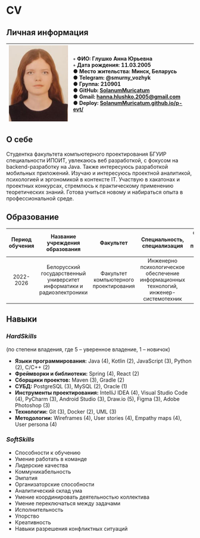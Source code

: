 # CV
## Личная информация

|![](https://github.com/SolanumMuricatum/p-evt/blob/main/me.jpg)|◦ ФИО: Глушко Анна Юрьевна <br> ◦ Дата рождения: 11.03.2005 <br> ● Место жительства: Минск, Беларусь <br> ● Telegram: @smurny_vozhyk <br> ● Группа: 210901 <br> ● GitHub: [SolanumMuricatum](https://github.com/SolanumMuricatum/ "Перейти по ссылке") <br> ● Gmail: hanna.hlushko.2005@gmail.com <br> ● Deploy: [SolanumMuricatum.github.io/p-evt/](https://solanummuricatum.github.io/p-evt/ "Перейти по ссылке")|
|:---|:---|

## О себе
Студентка факультета компьютерного проектирования БГУИР специальности ИПОИТ, увлекаюсь веб
разработкой, с фокусом на backend-разработку на Java. Также интересуюсь разработкой мобильных 
приложений. Изучаю и интересуюсь проектной аналитикой, психологией и эргономикой в контексте IT. 
Участвую в хакатонах и проектных конкурсах, стремлюсь к практическому применению теоретических 
знаний. Готова учиться новому и набираться опыта в профессиональной среде.
## Образование
|Период обучения|Название <br> учреждения <br> образования|Факультет|Специальность, <br> специализация|Средний <br> балл <br> последней <br> сессии|Форма обучения|
|:---:|:---:|:---:|:---:|:---:|:---:|
|2022-2026|Белорусский <br> государственный <br> университет <br> информатики и <br> радиоэлектроники|Факультет <br> компьютерного <br> проектирования |Инженерно <br> психологическое <br> обеспечение <br> информационных <br> технологий, <br> инженер-системотехник|9.5|Очная|
## Навыки
### *HardSkills*
(по степени владения, где 5 – уверенное владение, 1 – новичок)
+ **Языки программирования:** Java (4), Kotlin (2), JavaScript (3), Python (2), C/C++ (2)
+ **Фреймворки и библиотеки:** Spring (4), React (2) 
+ **Сборщики проектов:** Maven (3), Gradle (2) 
+ **СУБД:** PostgreSQL (3), MySQL (2), Oracle (1) 
+ **Инструменты проектирования:** IntelliJ IDEA (4), Visual Studio Code (4), PyCharm (3), Android Studio (3), Draw.io (5), Figma (3), Adobe Photoshop (3) 
+ **Технологии:** Git (3), Docker (2), UML (3) 
+ **Методологии:** Wireframes (4), User stories (4), Empathy maps (4), User persona (4)

### *SoftSkills*
+ Способности к обучению
+ Умение работать в команде 
+ Лидерские качества 
+ Коммуникабельность 
+ Эмпатия 
+ Организаторские способности 
+ Аналитический склад ума 
+ Умение координировать деятельностью коллектива 
+ Умение переключаться между задачами 
+ Исполнительность 
+ Упорство 
+ Креативность 
+ Навыки разрешения конфликтных ситуаций

